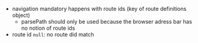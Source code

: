 - navigation mandatory happens with route ids (key of route definitions object)
  - parsePath should only be used because the browser adress bar has no notion of route ids
- route id `null`: no route did match
